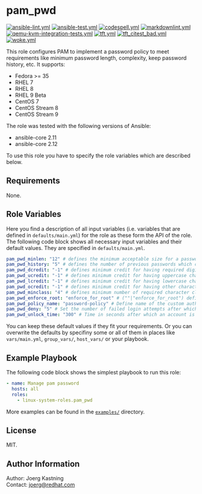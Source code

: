# pam_pwd

[![ansible-lint.yml](https://github.com/linux-system-roles/pam_pwd/actions/workflows/ansible-lint.yml/badge.svg)](https://github.com/linux-system-roles/pam_pwd/actions/workflows/ansible-lint.yml) [![ansible-test.yml](https://github.com/linux-system-roles/pam_pwd/actions/workflows/ansible-test.yml/badge.svg)](https://github.com/linux-system-roles/pam_pwd/actions/workflows/ansible-test.yml) [![codespell.yml](https://github.com/linux-system-roles/pam_pwd/actions/workflows/codespell.yml/badge.svg)](https://github.com/linux-system-roles/pam_pwd/actions/workflows/codespell.yml) [![markdownlint.yml](https://github.com/linux-system-roles/pam_pwd/actions/workflows/markdownlint.yml/badge.svg)](https://github.com/linux-system-roles/pam_pwd/actions/workflows/markdownlint.yml) [![qemu-kvm-integration-tests.yml](https://github.com/linux-system-roles/pam_pwd/actions/workflows/qemu-kvm-integration-tests.yml/badge.svg)](https://github.com/linux-system-roles/pam_pwd/actions/workflows/qemu-kvm-integration-tests.yml) [![tft.yml](https://github.com/linux-system-roles/pam_pwd/actions/workflows/tft.yml/badge.svg)](https://github.com/linux-system-roles/pam_pwd/actions/workflows/tft.yml) [![tft_citest_bad.yml](https://github.com/linux-system-roles/pam_pwd/actions/workflows/tft_citest_bad.yml/badge.svg)](https://github.com/linux-system-roles/pam_pwd/actions/workflows/tft_citest_bad.yml) [![woke.yml](https://github.com/linux-system-roles/pam_pwd/actions/workflows/woke.yml/badge.svg)](https://github.com/linux-system-roles/pam_pwd/actions/workflows/woke.yml)

This role configures PAM to implement a password policy to meet requirements like minimum password length, complexity, keep password history, etc. It supports:

- Fedora >= 35
- RHEL 7
- RHEL 8
- RHEL 9 Beta
- CentOS 7
- CentOS Stream 8
- CentOS Stream 9

The role was tested with the following versions of Ansible:

- ansible-core 2.11
- ansible-core 2.12

To use this role you have to specify the role variables which are described below.

## Requirements

None.

## Role Variables

Here you find a description of all input variables (i.e. variables that are defined in
`defaults/main.yml`) for the role as these form the API of the role. The following code block shows all necessary input variables and their default values. They are specified in `defaults/main.yml`.

```yaml
pam_pwd_minlen: "12" # defines the minimum acceptable size for a password.
pam_pwd_history: "5" # defines the number of previous passwords which cannot be used.
pam_pwd_dcredit: "-1" # defines minimum credit for having required digits in password.
pam_pwd_ucredit: "-1" # defines minimum credit for having uppercase characters in password.
pam_pwd_lcredit: "-1" # defines minimum credit for having lowercase characters in password.
pam_pwd_ocredit: "-1" # defines minimum credit for having other characters in password.
pam_pwd_minclass: "4" # defines minimum number of required character classes in new password.
pam_pwd_enforce_root: "enforce_for_root" # (""|"enforce_for_root") defines whether or not to enforce password complexity for user root.
pam_pwd_policy_name: "password-policy" # Define name of the custom authselect profile. Not available on RHEL 7.
pam_pwd_deny: "5" # Set the number of failed login attempts after which the account is locked.
pam_pwd_unlock_time: "300" # Time in seconds after which an account is unlocked again.
```

You can keep these default values if they fit your requirements. Or you can overwrite the defaults by specifiny some or all of them in places like `vars/main.yml`, `group_vars/`, `host_vars/` or your playbook.

## Example Playbook

The following code block shows the simplest playbook to run this role:

```yaml
- name: Manage pam password
  hosts: all
  roles:
    - linux-system-roles.pam_pwd
```

More examples can be found in the [`examples/`](examples) directory.

## License

MIT.

## Author Information

Author: Joerg Kastning  
Contact: <joerg@redhat.com>
